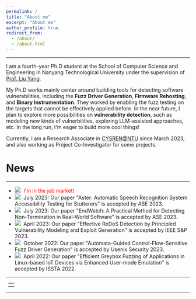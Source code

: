 ```yaml
---
permalink: /
title: "About me"
excerpt: "About me"
author_profile: true
redirect_from: 
  - /about/
  - /about.html
---
```


---

I am a fourth-year Ph.D student at the School of Computer Science and Engineering in Nanyang Technological University under the supervision of [Prof. Liu Yang](https://personal.ntu.edu.sg/yangliu/).

My Ph.D works mainly center around building tools for detecting software vulnerabilities, including the **Fuzz Driver Generation**, **Firmware Rehosting**, and **Binary Instrumentation**.
They worked by enabling the fuzz testing on the targets that cannot be effectively applied before.
In the near future, I plan to explore more possibilities on **vulnerability detection**, such as modeling new kinds of vulnerbilities, exploring LLM-assisted approaches, etc.
In the long run, I'm eager to build more cool things!

Currently, I am a Research Associate in [CYSREN@NTU](https://www.ntu.edu.sg/cysren) since March 2023, and also working as Project Co-Investigator for some projects.

# News

---

- <img src="https://cenzhang.github.io/images/new.gif">&nbsp; <font color="red">I'm in the job market!</font>
- <img src="https://cenzhang.github.io/images/new.gif">&nbsp; July 2023: Our paper "Aster: Automatic Speech Recognition System Accessibility Testing for Stutterers" is accepted by ASE 2023.
- <img src="https://cenzhang.github.io/images/new.gif">&nbsp; July 2023: Our paper "EndWatch: A Practical Method for Detecting Non-Termination in Real-World Software" is accepted by ASE 2023.
- <img src="https://cenzhang.github.io/images/new.gif">&nbsp; April 2023: Our paper "Effective ReDoS Detection by Principled Vulnerability Modeling and Exploit Generation" is accepted by IEEE S&P 2023.
- <img src="https://cenzhang.github.io/images/new.gif">&nbsp; October 2022: Our paper "Automata-Guided Control-Flow-Sensitive Fuzz Driver Generation" is accepted by Usenix Security 2023.
- <img src="https://cenzhang.github.io/images/new.gif">&nbsp; April 2022: Our paper "Efficient Greybox Fuzzing of Applications in Linux-based IoT Devices via Enhanced User-mode Emulation" is accepted by ISSTA 2022.

---

<div class="footer" style="padding-left: 6px; font-weight: bold; color: #000000; text-align: center; font-size: 1.5em;">
  <table align="center">
        <!--
         style="display: none"
         //www.clustrmaps.com/map_v2.png?d=c0iE23T-kE1Z77RydQ1UoeK1VAiMMSYMmQ2R2rgt6Mk&cl=ffffff
        -->
        <tr>
                <th align="center"><script type="text/javascript" id="clstr_globe" src="//clustrmaps.com/globe.js?d=n9ylfVZKFE7pmQE6qSFIbX0a9NJsyKBD3BMX2cdNxS8"></script>
                </th>
                <!--<th>visits since 15/04/2019&nbsp;&nbsp;&nbsp;
                <img src="http://www.clustrmaps.com/map_v2.png?d=c0iE23T-kE1Z77RydQ1UoeK1VAiMMSYMmQ2R2rgt6Mk&cl=ffffff" width="300" height="200">
                Last updated on 15/02/2019</th>-->
        </tr>
  </table>
</div>

---
